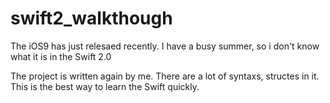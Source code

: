 # swift2_walkthough

The iOS9 has just relesaed recently. I have a busy summer, so i don't know what it is in the Swift 2.0

The project is written again by me. There are a lot of syntaxs, structes in it. This is the best way to learn the Swift quickly. 
